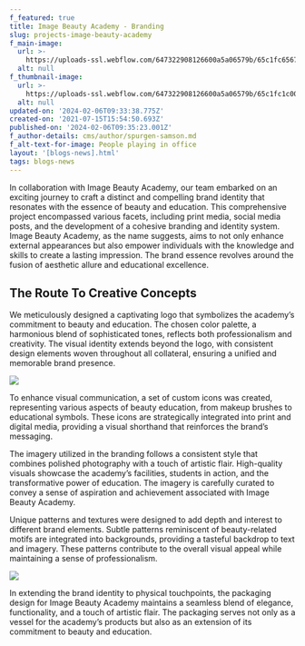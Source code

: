 ```yaml
---
f_featured: true
title: Image Beauty Academy - Branding
slug: projects-image-beauty-academy
f_main-image:
  url: >-
    https://uploads-ssl.webflow.com/647322908126600a5a06579b/65c1fc6567b7cd2eb4281153_Mask%20Group%206.jpg
  alt: null
f_thumbnail-image:
  url: >-
    https://uploads-ssl.webflow.com/647322908126600a5a06579b/65c1fc1c00bbb2542bc0cfb8_Mask%20Group%203.jpg
  alt: null
updated-on: '2024-02-06T09:33:38.775Z'
created-on: '2021-07-15T15:54:50.693Z'
published-on: '2024-02-06T09:35:23.001Z'
f_author-details: cms/author/spurgen-samson.md
f_alt-text-for-image: People playing in office
layout: '[blogs-news].html'
tags: blogs-news
---
```


In collaboration with Image Beauty Academy, our team embarked on an exciting journey to craft a distinct and compelling brand identity that resonates with the essence of beauty and education. This comprehensive project encompassed various facets, including print media, social media posts, and the development of a cohesive branding and identity system. Image Beauty Academy, as the name suggests, aims to not only enhance external appearances but also empower individuals with the knowledge and skills to create a lasting impression. The brand essence revolves around the fusion of aesthetic allure and educational excellence.

The Route To Creative Concepts
------------------------------

We meticulously designed a captivating logo that symbolizes the academy’s commitment to beauty and education. The chosen color palette, a harmonious blend of sophisticated tones, reflects both professionalism and creativity. The visual identity extends beyond the logo, with consistent design elements woven throughout all collateral, ensuring a unified and memorable brand presence.

![](https://uploads-ssl.webflow.com/647322908126600a5a06579b/65c1fc1c00bbb2542bc0cfb8_Mask%20Group%203.jpg)

To enhance visual communication, a set of custom icons was created, representing various aspects of beauty education, from makeup brushes to educational symbols. These icons are strategically integrated into print and digital media, providing a visual shorthand that reinforces the brand’s messaging.

The imagery utilized in the branding follows a consistent style that combines polished photography with a touch of artistic flair. High-quality visuals showcase the academy’s facilities, students in action, and the transformative power of education. The imagery is carefully curated to convey a sense of aspiration and achievement associated with Image Beauty Academy.

Unique patterns and textures were designed to add depth and interest to different brand elements. Subtle patterns reminiscent of beauty-related motifs are integrated into backgrounds, providing a tasteful backdrop to text and imagery. These patterns contribute to the overall visual appeal while maintaining a sense of professionalism.

![](https://uploads-ssl.webflow.com/647322908126600a5a06579b/65c1fc3bb1dd654f92533e34_Mask%20Group%207.jpg)

In extending the brand identity to physical touchpoints, the packaging design for Image Beauty Academy maintains a seamless blend of elegance, functionality, and a touch of artistic flair. The packaging serves not only as a vessel for the academy’s products but also as an extension of its commitment to beauty and education.

‍
